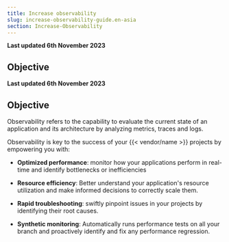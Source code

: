 ```yaml
---
title: Increase observability
slug: increase-observability-guide.en-asia
section: Increase-Observability
---
```


**Last updated 6th November 2023**



## Objective  

**Last updated 6th November 2023**



## Objective  

Observability refers to the capability to evaluate the current state of an application and its architecture by analyzing metrics, traces and logs.

Observability is key to the success of your {{< vendor/name >}} projects by empowering you with:

- **Optimized performance**: monitor how your applications perform in real-time and identify bottlenecks or inefficiencies



- **Resource efficiency**: Better understand your application's resource utilization and make informed decisions to correctly scale them.



- **Rapid troubleshooting**: swiftly pinpoint issues in your projects by identifying their root causes.



- **Synthetic monitoring**: Automatically runs performance tests on all your branch and proactively identify and fix any performance regression.



